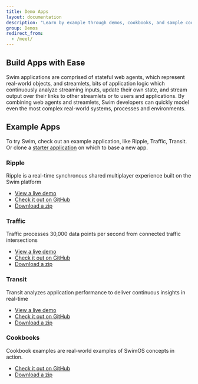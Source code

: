 ```yaml
---
title: Demo Apps
layout: documentation
description: "Learn by example through demos, cookbooks, and sample code."
group: Demos
redirect_from:
  - /meet/
---
```


## Build Apps with Ease

Swim applications are comprised of stateful web agents, which represent real-world objects, and streamlets, bits of application logic which continuously analyze streaming inputs, update their own state, and stream output over their links to other streamlets or to users and applications. By combining web agents and streamlets, Swim developers can quickly model even the most complex real-world systems, processes and environments.

## Example Apps

To try Swim, check out an example application, like Ripple, Traffic, Transit. Or clone a [starter application](https://github.com/swimos/tutorial) on which to base a new app.

### Ripple

Ripple is a real-time synchronous shared multiplayer experience built on the Swim platform

- [View a live demo](https://ripple.swim.inc/)
- [Check it out on GitHub](https://github.com/swimos/ripple)
- [Download a zip](https://github.com/swimos/ripple/archive/master.zip)

### Traffic

Traffic processes 30,000 data points per second from connected traffic intersections

- [View a live demo](https://traffic.swim.inc/)
- [Check it out on GitHub](https://github.com/swimos/traffic)
- [Download a zip](https://github.com/swimos/traffic/archive/master.zip)

### Transit

Transit analyzes application performance to deliver continuous insights in real-time

- [View a live demo](http://transit.swim.inc/)
- [Check it out on GitHub](https://github.com/swimos/transit)
- [Download a zip](https://github.com/swimos/transit/archive/master.zip)

### Cookbooks

Cookbook examples are real-world examples of SwimOS concepts in action.

- [Check it out on GitHub](https://github.com/swimos/cookbook)
- [Download a zip](https://github.com/swimos/cookbook/archive/refs/heads/master.zip)

